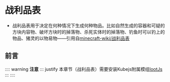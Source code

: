 # 战利品表

- 战利品表用于决定在何种情况下生成何种物品。比如自然生成的容器和可疑的方块内容物、破坏方块时的掉落物、杀死实体时的掉落物、钓鱼时可以钓上的物品、猪灵的以物易物——引用自[minecraft-wiki/战利品表](https://zh.minecraft.wiki/w/%E6%88%98%E5%88%A9%E5%93%81%E8%A1%A8)

## 前言

:::: warning **注意**
::: justify
本章节（战利品表）需要安装Kubejs附属模组[lootJs](https://www.mcmod.cn/class/6327.html)
:::
::::

